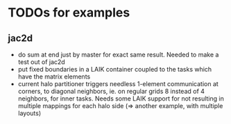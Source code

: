 # TODOs for examples

## jac2d

* do sum at end just by master for exact same result. Needed to make a test out of jac2d
* put fixed boundaries in a LAIK container coupled to the tasks which have the matrix elements
* current halo partitioner triggers needless 1-element communication at corners, to diagonal neighbors,
  ie. on regular grids 8 instead of 4 neighbors, for inner tasks. Needs some LAIK support for not
  resulting in multiple mappings for each halo side (=> another example, with multiple layouts)
